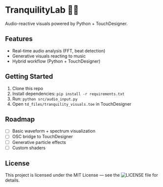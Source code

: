 # TranquilityLab 🌌🎶
Audio-reactive visuals powered by Python + TouchDesigner.

## Features
- Real-time audio analysis (FFT, beat detection)
- Generative visuals reacting to music
- Hybrid workflow (Python + TouchDesigner)

## Getting Started
1. Clone this repo
2. Install dependencies: `pip install -r requirements.txt`
3. Run: `python src/audio_input.py`
4. Open `td_files/tranquility_visuals.toe` in TouchDesigner

## Roadmap
- [ ] Basic waveform + spectrum visualization
- [ ] OSC bridge to TouchDesigner
- [ ] Generative particle effects
- [ ] Custom shaders

## License
This project is licensed under the MIT License — see the ![LICENSE](https://github.com/aleksandrajk/TranquilityLab/blob/main/LICENSE) file for details.
